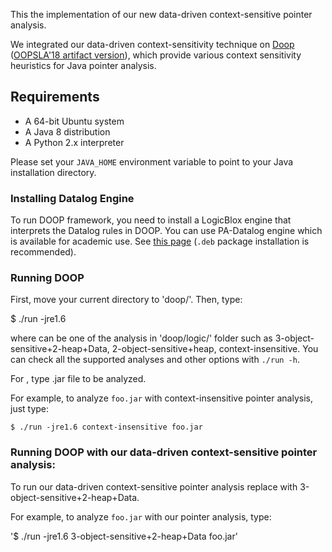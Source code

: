 This the implementation of our new data-driven context-sensitive pointer analysis.

We integrated our data-driven context-sensitivity technique on [Doop](https://bitbucket.org/yanniss/doop) ([OOPSLA'18 artifact version](https://silverbullettt.bitbucket.io/papers/oopsla2018.pdf)), which provide various context sensitivity heuristics for Java pointer analysis.


## Requirements

- A 64-bit Ubuntu system
- A Java 8 distribution
- A Python 2.x interpreter

Please set your `JAVA_HOME` environment variable to point to your Java installation directory.

### Installing Datalog Engine

To run DOOP framework, you need to install a LogicBlox engine that interprets the Datalog rules in DOOP. You can use PA-Datalog engine which is available for academic use. See [this page](http://snf-705535.vm.okeanos.grnet.gr/agreement.html) (`.deb` package installation is recommended).


### Running DOOP

First, move your current directory to 'doop/'. Then, type:

$ ./run -jre1.6 <analysis> <program>

where <analysis> can be one of the analysis in 'doop/logic/' folder such as 3-object-sensitive+2-heap+Data, 2-object-sensitive+heap, context-insensitive. You can check all the supported analyses and other options with `./run -h`.

For <program>, type .jar file to be analyzed.

For example, to analyze `foo.jar` with context-insensitive pointer analysis, just type:

`$ ./run -jre1.6 context-insensitive foo.jar`


### Running DOOP with our data-driven context-sensitive pointer analysis:

To run our data-driven context-sensitive pointer analysis replace <analysis> with 3-object-sensitive+2-heap+Data.

For example, to analyze `foo.jar` with our pointer analysis, type:

'$ ./run -jre1.6 3-object-sensitive+2-heap+Data foo.jar' 

